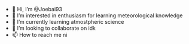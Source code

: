- 👋 Hi, I’m @Joebai93
- 👀 I’m interested in enthusiasm for learning meteorological knowledge
- 🌱 I’m currently learning atmostpheric science
- 💞️ I’m looking to collaborate on idk
- 📫 How to reach me ni

<!---
Joebai93/Joebai93 is a ✨ special ✨ repository because its `README.md` (this file) appears on your GitHub profile.
You can click the Preview link to take a look at your changes.
--->
